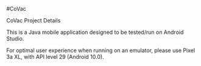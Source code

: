 #CoVac

CoVac Project Details

This is a Java mobile application designed to be tested/run on Android Studio.

For optimal user experience when running on an emulator, please use Pixel 3a XL, with API level 29 (Android 10.0).
